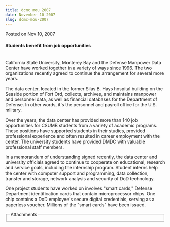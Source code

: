 ```yaml
---
title: dcmc mou 2007
date: November 10 2007
slug: dcmc-mou-2007
---
```





<span class="date">Posted on Nov 10, 2007    </span>
<h4>Students benefit from job opportunities</h4>
<p><br>
California State University, Monterey Bay and the Defense Manpower
Data Center have worked together in a variety of ways since 1996.
The two organizations recently agreed to continue the arrangement
for several more years.</br></p>
<p>The data center, located in the former Silas B. Hays hospital
building on the Seaside portion of Fort Ord, collects, archives,
and maintains manpower and personnel data, as well as financial
databases for the Department of Defense. In other words, it&apos;s the
personnel and payroll office for the U.S. military.</p>
<p>Over the years, the data center has provided more than 140 job
opportunities for CSUMB students from a variety of academic
programs. These positions have supported students in their studies,
provided professional experience and often resulted in career
employment with the center. The university students have provided
DMDC with valuable professional staff members.</p>
<p>In a memorandum of understanding signed recently, the data
center and university officials agreed to continue to cooperate on
educational, research and service goals, including the internship
program. Student interns help the center with computer support and
programming, data collection, transfer and storage, network
analysis and security of DoD technology.</p>
<p>One project students have worked on involves &quot;smart cards,&quot;
Defense Department identification cards that contain microprocessor
chips. One chip contains a DoD employee&apos;s secure digital
credentials, serving as a paperless voucher. Millions of the &quot;smart
cards&quot; have been issued.<br/></p>
<fieldset class="fieldgroup group-attachments">
<legend>Attachments</legend>
<div class="field field-type-emvideo field-field-attach-video">
<div class="field-items">
<div class="field-item odd">
<div class="emvideo emvideo-video emvideo-"/>
</div>
</div>
</div>
</fieldset>





